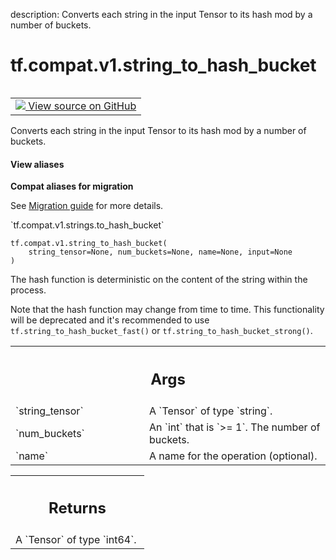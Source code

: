 description: Converts each string in the input Tensor to its hash mod by a number of buckets.

<div itemscope itemtype="http://developers.google.com/ReferenceObject">
<meta itemprop="name" content="tf.compat.v1.string_to_hash_bucket" />
<meta itemprop="path" content="Stable" />
</div>

# tf.compat.v1.string_to_hash_bucket

<!-- Insert buttons and diff -->

<table class="tfo-notebook-buttons tfo-api nocontent" align="left">
<td>
  <a target="_blank" href="https://github.com/tensorflow/tensorflow/blob/r2.3/tensorflow/python/ops/string_ops.py#L526-L535">
    <img src="https://www.tensorflow.org/images/GitHub-Mark-32px.png" />
    View source on GitHub
  </a>
</td>
</table>



Converts each string in the input Tensor to its hash mod by a number of buckets.

<section class="expandable">
  <h4 class="showalways">View aliases</h4>
  <p>
<b>Compat aliases for migration</b>
<p>See
<a href="https://www.tensorflow.org/guide/migrate">Migration guide</a> for
more details.</p>
<p>`tf.compat.v1.strings.to_hash_bucket`</p>
</p>
</section>

<pre class="devsite-click-to-copy prettyprint lang-py tfo-signature-link">
<code>tf.compat.v1.string_to_hash_bucket(
    string_tensor=None, num_buckets=None, name=None, input=None
)
</code></pre>



<!-- Placeholder for "Used in" -->

The hash function is deterministic on the content of the string within the
process.

Note that the hash function may change from time to time.
This functionality will be deprecated and it's recommended to use
`tf.string_to_hash_bucket_fast()` or `tf.string_to_hash_bucket_strong()`.

<!-- Tabular view -->
 <table class="responsive fixed orange">
<colgroup><col width="214px"><col></colgroup>
<tr><th colspan="2"><h2 class="add-link">Args</h2></th></tr>

<tr>
<td>
`string_tensor`
</td>
<td>
A `Tensor` of type `string`.
</td>
</tr><tr>
<td>
`num_buckets`
</td>
<td>
An `int` that is `>= 1`. The number of buckets.
</td>
</tr><tr>
<td>
`name`
</td>
<td>
A name for the operation (optional).
</td>
</tr>
</table>



<!-- Tabular view -->
 <table class="responsive fixed orange">
<colgroup><col width="214px"><col></colgroup>
<tr><th colspan="2"><h2 class="add-link">Returns</h2></th></tr>
<tr class="alt">
<td colspan="2">
A `Tensor` of type `int64`.
</td>
</tr>

</table>

